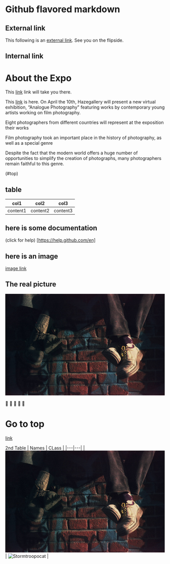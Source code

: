 # Github flavored markdown 

## External link

This following is an [external link](https://source.unsplash.com/user/erondu). See you on the flipside. 

## Internal link

# About the Expo

This [link](#details) link will take you there.

This [link](#down) is here. On April the 10th, Hazegallery will present a new virtual exhibition, “Analogue Photography" featuring works by contemporary young artists working on film photography. 

 

Eight photographers  from different countries will represent at the exposition their works

 

Film photography took an important place in the history of photography, as well as a special genre

Despite the fact that the modern world offers a huge number of opportunities to simplify the creation of photographs, many photographers remain faithful to this genre.



(#top)

## table

| col1 | col2 | col3 |
| --- | --- | --- |
| content1 | content2 | content3 |

## here is some documentation
(click for help) [https://help.github.com/en]

## here is an image
[image link](./images/jodaman.png)

## The real picture
![image link](./images/jodaman.png)

:poop: :poop: :poop: :poop: :poop:

# Go to top 

[link](#top)

2nd Table 
| Names  | CLass  |
|---|---|
|  ![Minion](./images/jodaman.png)| ![Stormtroopocat](https://octodex.github.com/images/stormtroopocat.jpg "The Stormtroopocat")  |
